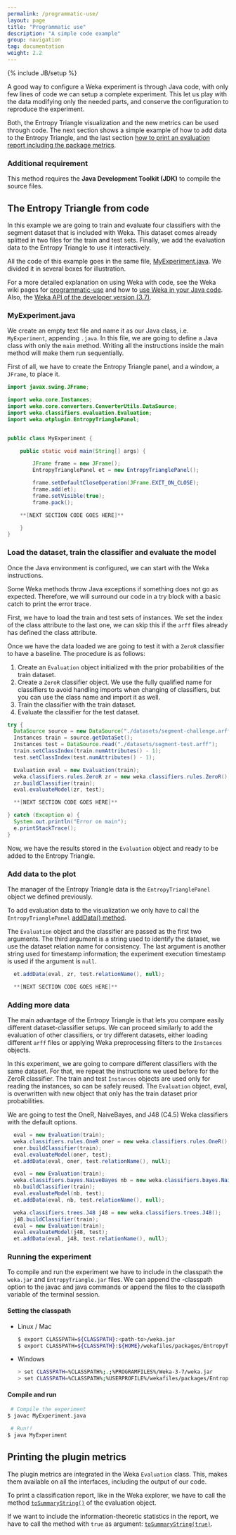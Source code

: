 ```yaml
---
permalink: /programmatic-use/
layout: page
title: "Programmatic use"
description: "A simple code example"
group: navigation
tag: documentation
weight: 2.2
---
```


{% include JB/setup %}

A good way to configure a Weka experiment is through Java code,
with only few lines of code we can setup a complete experiment.
This let us play with the data modifying only the needed parts, and
conserve the configuration to reproduce the experiment.

Both, the Entropy Triangle visualization and the new metrics can be used through code.
The next section shows a simple example of how to add data to the Entropy Triangle,
and the last section [how to print an evaluation report including the package metrics](#printing-the-plugin-metrics).

### Additional requirement

This method requires the **Java Development Toolkit (JDK)** to compile the source files.

## The Entropy Triangle from code

In this example we are going to train and evaluate four classifiers with the segment dataset that is included with Weka.
This dataset comes already splitted in two files for the train and test sets.
Finally, we add the evaluation data to the Entropy Triangle to use it interactively.

All the code of this example goes in the same file, [MyExperiment.java]({{site.baseurl}}/programmatic-use/MyExperiment.html).
We divided it in several boxes for illustration.


For a more detailed explanation on using Weka with code, see the Weka wiki pages for [programmatic-use](https://weka.wikispaces.com/Programmatic+Use) and how to [use Weka in your Java code](https://weka.wikispaces.com/Use+Weka+in+your+Java+code).
Also, the [Weka API of the developer version (3.7)](http://weka.sourceforge.net/doc.dev/).

### MyExperiment.java

We create an empty text file and name it as our Java class, i.e. `MyExperiment`, appending `.java`.
In this file, we are going to define a Java class with only the `main` method.
Writing all the instructions inside the main method will make them run sequentially.

First of all, we have to create the Entropy Triangle panel, and a window, a `JFrame`, to place it.

```java
import javax.swing.JFrame;

import weka.core.Instances;
import weka.core.converters.ConverterUtils.DataSource;
import weka.classifiers.evaluation.Evaluation;
import weka.etplugin.EntropyTrianglePanel;


public class MyExperiment {

	public static void main(String[] args) {

		JFrame frame = new JFrame();
		EntropyTrianglePanel et = new EntropyTrianglePanel();

		frame.setDefaultCloseOperation(JFrame.EXIT_ON_CLOSE);
		frame.add(et);
		frame.setVisible(true);
		frame.pack();

    **[NEXT SECTION CODE GOES HERE]**

	}
}
```

### Load the dataset, train the classifier and evaluate the model

Once the Java environment is configured, we can start with the Weka instructions.

Some Weka methods throw Java exceptions if something does not go as expected.
Therefore, we will surround our code in a try block with a basic catch to print the error trace.

First, we have to load the train and test sets of instances.
We set the index of the class attribute to the last one,
we can skip this if the `arff` files already has defined the class attribute.

Once we have the data loaded we are going to test it with a `ZeroR` classifier
to have a baseline. The procedure is as follows:

1. Create an `Evaluation` object initialized with the prior probabilities of the train dataset.
2. Create a `ZeroR` classifier object. We use the fully qualified name for classifiers to avoid handling imports when changing of classifiers, but you can use the class name and import it as well.
3. Train the classifier with the train dataset.
4. Evaluate the classifier for the test dataset.

```java
try {
  DataSource source = new DataSource("./datasets/segment-challenge.arff");
  Instances train = source.getDataSet();
  Instances test = DataSource.read("./datasets/segment-test.arff");
  train.setClassIndex(train.numAttributes() - 1);
  test.setClassIndex(test.numAttributes() - 1);

  Evaluation eval = new Evaluation(train);
  weka.classifiers.rules.ZeroR zr = new weka.classifiers.rules.ZeroR();
  zr.buildClassifier(train);
  eval.evaluateModel(zr, test);

  **[NEXT SECTION CODE GOES HERE]**

} catch (Exception e) {
  System.out.println("Error on main");
  e.printStackTrace();
}
```

Now, we have the results stored in the `Evaluation` object and ready to be added to the Entropy Triangle.


### Add data to the plot

The manager of the Entropy Triangle data is the `EntropyTrianglePanel` object we defined previously.

To add evaluation data to the visualization we only have to call the `EntropyTrianglePanel` [addData() method]({{site.baseurl}}/api/weka/etplugin/EntropyTrianglePanel.html#addData(weka.classifiers.evaluation.Evaluation,%20weka.classifiers.AbstractClassifier,%20java.lang.String,%20java.lang.String)).

The `Evaluation` object and the classifier are passed as the first two arguments. The third argument is a string used to identify the dataset, we use the dataset relation name for consistency. The last argument is another string used for timestamp information; the experiment execution timestamp is used if the argument is `null`.

```java
  et.addData(eval, zr, test.relationName(), null);

  **[NEXT SECTION CODE GOES HERE]**
```

### Adding more data

The main advantage of the Entropy Triangle is that lets you compare easily different dataset-classifier setups.
We can proceed similarly to add the evaluation of other classifiers, or try different datasets, either loading different `arff` files or applying Weka preprocessing filters to the `Instances` objects.

In this experiment, we are going to compare different classifiers with the same dataset. For that, we repeat the instructions we used before for the ZeroR classifier. The train and test `Instances` objects are used only for reading the instances, so can be safely reused.
The `Evaluation` object, eval, is overwritten with new object that only has the train dataset prior probabilities.

We are going to test the OneR, NaiveBayes, and J48 (C4.5) Weka classifiers with the default options.

```java
  eval = new Evaluation(train);
  weka.classifiers.rules.OneR oner = new weka.classifiers.rules.OneR();
  oner.buildClassifier(train);
  eval.evaluateModel(oner, test);
  et.addData(eval, oner, test.relationName(), null);

  eval = new Evaluation(train);
  weka.classifiers.bayes.NaiveBayes nb = new weka.classifiers.bayes.NaiveBayes();
  nb.buildClassifier(train);
  eval.evaluateModel(nb, test);
  et.addData(eval, nb, test.relationName(), null);

  weka.classifiers.trees.J48 j48 = new weka.classifiers.trees.J48();
  j48.buildClassifier(train);
  eval = new Evaluation(train);
  eval.evaluateModel(j48, test);
  et.addData(eval, j48, test.relationName(), null);
```

### Running the experiment

To compile and run the experiment we have to include in the classpath the `weka.jar` and `EntropyTriangle.jar` files.
We can append the -classpath option to the javac and java commands or append the files to the classpath variable of the terminal session.

#### Setting the classpath

* Linux / Mac

	```bash
	$ export CLASSPATH=${CLASSPATH}:<path-to>/weka.jar
	$ export CLASSPATH=${CLASSPATH}:${HOME}/wekafiles/packages/EntropyTriangle/EntropyTriangle.jar
	```

* Windows

	```bash
	> set CLASSPATH=%CLASSPATH%;.;%PROGRAMFILES%/Weka-3-7/weka.jar
	> set CLASSPATH=%CLASSPATH%;%USERPROFILE%/wekafiles/packages/EntropyTriangle/EntropyTriangle.jar
	```

#### Compile and run
```bash
 # Compile the experiment
$ javac MyExperiment.java

 # Run!!
$ java MyExperiment
```

## Printing the plugin metrics

The plugin metrics are integrated in the Weka `Evaluation` class.
This, makes them available on all the interfaces, including the output of our code.

To print a classification report, like in the Weka explorer, we have to call the
method [`toSummaryString()`](http://weka.sourceforge.net/doc.dev/weka/classifiers/evaluation/Evaluation.html#toSummaryString()) of the evaluation object.

If we want to include the information-theoretic statistics in the report, we have
to call the method with `true` as argument: [`toSummaryString(true)`](http://weka.sourceforge.net/doc.dev/weka/classifiers/evaluation/Evaluation.html#toSummaryString(boolean)).
